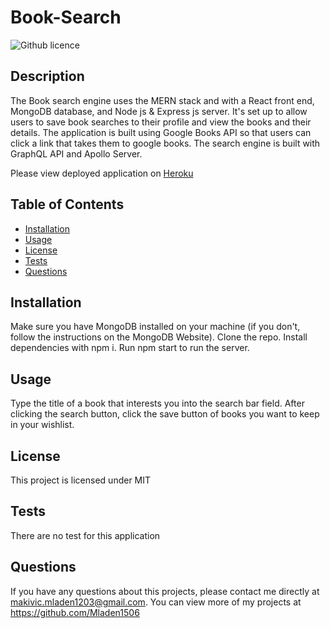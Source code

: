 # Book-Search
![Github licence](http://img.shields.io/badge/license-MIT-blue.svg)

## Description
The Book search engine uses the MERN stack and with a React front end, MongoDB database, and Node js & Express js server. It's set up to allow users to save book searches to their profile and view the books and their details. The application is built using Google Books API so that users can click a link that takes them to google books. The search engine is built with GraphQL API and Apollo Server.

Please view deployed application on [Heroku](https://book-search-99.herokuapp.com/)

## Table of Contents
* [Installation](#installation)
* [Usage](#usage)
* [License](#license)
* [Tests](#tests)
* [Questions](#questions)

## Installation 
Make sure you have MongoDB installed on your machine (if you don't, follow the instructions on the MongoDB Website). Clone the repo. Install dependencies with npm i. Run npm start to run the server.

## Usage
Type the title of a book that interests you into the search bar field. After clicking the search button, click the save button of books you want to keep in your wishlist.

## License 
This project is licensed under MIT

## Tests
There are no test for this application

## Questions
If you have any questions about this projects, please contact me directly at makivic.mladen1203@gmail.com.
You can view more of my projects at https://github.com/Mladen1506